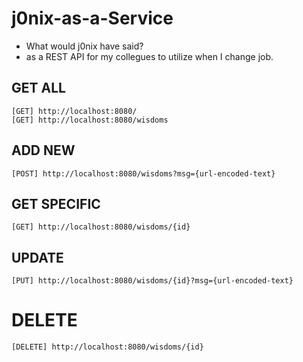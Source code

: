 # j0nix-as-a-Service
* What would j0nix have said?
* as a REST API for my collegues to utilize when I change job.
## GET ALL
```
[GET] http://localhost:8080/
[GET] http://localhost:8080/wisdoms
```
## ADD NEW
```
[POST] http://localhost:8080/wisdoms?msg={url-encoded-text}
```
## GET SPECIFIC 
```
[GET] http://localhost:8080/wisdoms/{id}
```
## UPDATE
```
[PUT] http://localhost:8080/wisdoms/{id}?msg={url-encoded-text}
```
# DELETE
```
[DELETE] http://localhost:8080/wisdoms/{id}
```
